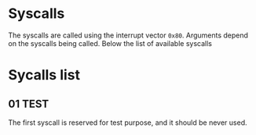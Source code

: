 # Syscalls

The syscalls are called using the interrupt vector `0x80`. Arguments depend on the syscalls being called. Below the list of available syscalls

# Sycalls list

## 01 TEST

The first syscall is reserved for test purpose, and it should be never used.


